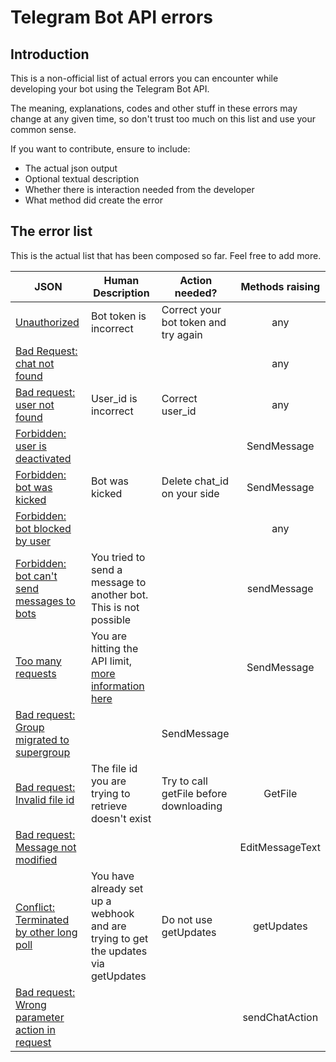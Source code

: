 # Telegram Bot API errors

## Introduction
This is a non-official list of actual errors you can encounter while developing your bot using the Telegram Bot API.

The meaning, explanations, codes and other stuff in these errors may change at any given time, so don't trust too much on this list and use your common sense.

If you want to contribute, ensure to include: 
- The actual json output
- Optional textual description
- Whether there is interaction needed from the developer
- What method did create the error

## The error list

This is the actual list that has been composed so far. Feel free to add more.

| JSON         | Human Description| Action needed?    | Methods raising |
|--------------|------------------|-------------------|:---------------:|
|[Unauthorized](json/unauthorized.json)|Bot token is incorrect|Correct your bot token and try again|any|
|[Bad Request: chat not found](json/bad-request-chat-not-found.json )|||any|
|[Bad request: user not found](json/bad-request-user-not-found.json)|User_id is incorrect|Correct user_id|any|
|[Forbidden: user is deactivated](json/forbidden-user-is-deactivated.json)|||SendMessage|
|[Forbidden: bot was kicked](json/forbidden-bot-was-kicked.json)|Bot was kicked|Delete chat_id on your side|SendMessage|
|[Forbidden: bot blocked by user](json/forbidden-bot-blocked-by-user.json)|||any|
|[Forbidden: bot can't send messages to bots](json/forbidden-bot-cant-send-messages-to-bots.json)|You tried to send a message to another bot. This is not possible||sendMessage|
|[Too many requests](json/too-many-requests.json)|You are hitting the API limit, [more information here](https://core.telegram.org/bots/faq#my-bot-is-hitting-limits-how-do-i-avoid-this)||SendMessage|
|[Bad request: Group migrated to supergroup](json/bad-request-group-chat-migrated.json)||SendMessage|
|[Bad request: Invalid file id](json/bad-request-invalid-file-id.json)| The file id you are trying to retrieve doesn't exist|Try to call getFile before downloading|GetFile|
|[Bad request: Message not modified](json/bad-request-message-not-modified.json)|||EditMessageText|
|[Conflict: Terminated by other long poll](json/conflicted-terminated-by-other-long-poll.json)|You have already set up a webhook and are trying to get the updates via getUpdates|Do not use getUpdates|getUpdates|
|[Bad request: Wrong parameter action in request](json/bad-request-wrong-parameter-action-in-request.json)|||sendChatAction|
